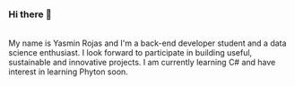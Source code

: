 ### Hi there 👋
<br>
My name is Yasmin Rojas and I'm a back-end developer student and a data science enthusiast.
I look forward to participate in building useful, sustainable and innovative projects.
I am currently learning C# and have interest in learning Phyton soon.




<!--
**yasrojas/yasrojas** is a ✨ _special_ ✨ repository because its `README.md` (this file) appears on your GitHub profile.

Here are some ideas to get you started:

- 🔭 I’m currently working on ...
- 🌱 I’m currently learning ...
- 👯 I’m looking to collaborate on ...
- 🤔 I’m looking for help with ...
- 💬 Ask me about ...
- 📫 How to reach me: ...
- 😄 Pronouns: ...
- ⚡ Fun fact: ...
-->
